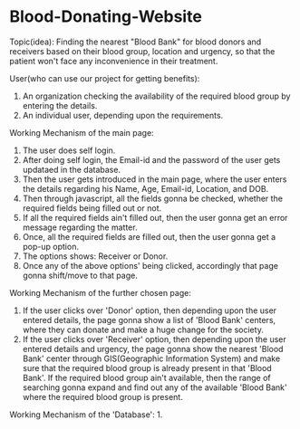 # Blood-Donating-Website
Topic(idea): Finding the nearest "Blood Bank" for blood donors and receivers based on their blood group, location and urgency, so that the patient won't face any inconvenience in their treatment.

User(who can use our project for getting benefits):
1. An organization checking the availability of the required blood group by entering the details.
2. An individual user, depending upon the requirements.

Working Mechanism of the main page: 
1. The user does self login.
2. After doing self login, the Email-id and the password of the user gets updataed in the database.
3. Then the user gets introduced in the main page, where the user enters the details regarding his Name, Age, Email-id, Location, and DOB.
4. Then through javascript, all the fields gonna be checked, whether the required fields being filled out or not.
5. If all the required fields ain't filled out, then the user gonna get an error message regarding the matter.
6. Once, all the required fields are filled out, then the user gonna get a pop-up option.
7. The options shows: Receiver or Donor.
8. Once any of the above options' being clicked, accordingly that page gonna shift/move to that page.

Working Mechanism of the further chosen page:
1. If the user clicks over 'Donor' option, then depending upon the user entered details, the page gonna show a list of 'Blood Bank' centers, where they can donate and make a huge change for the society.
2. If the user clicks over 'Receiver' option, then depending upon the user entered details and urgency, the page gonna show the nearest 'Blood Bank' center through GIS(Geographic Information System) and make sure that the required blood group is already present in that 'Blood Bank'. If the required blood group ain't available, then the range of searching gonna expand and find out any of the available 'Blood Bank' where the required blood group is present.

Working Mechanism of the 'Database':
1.
